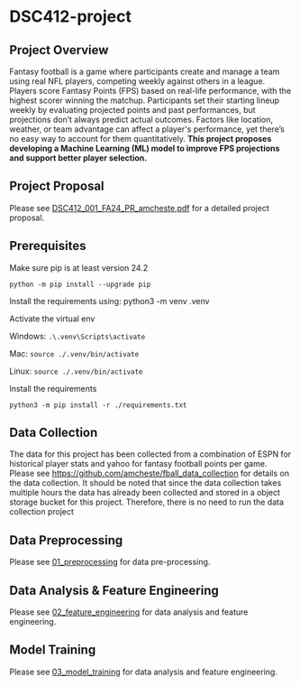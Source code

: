# DSC412-project

## Project Overview
Fantasy football is a game where participants create and manage a team using real NFL players, competing
weekly against others in a league. Players score Fantasy Points (FPS) based on real-life performance, with the
highest scorer winning the matchup. Participants set their starting lineup weekly by evaluating projected points
and past performances, but projections don’t always predict actual outcomes. Factors like location, weather, or
team advantage can affect a player's performance, yet there’s no easy way to account for them quantitatively.
**This project proposes developing a Machine Learning (ML) model to improve FPS projections and
support better player selection.**

## Project Proposal

Please see [DSC412_001_FA24_PR_amcheste.pdf](DSC412_001_FA24_PR_amcheste.pdf) for a detailed project proposal.

## Prerequisites
Make sure pip is at least version 24.2

`python -m pip install --upgrade pip`

Install the requirements using: python3 -m venv .venv

Activate the virtual env

Windows: `.\.venv\Scripts\activate`

Mac: `source ./.venv/bin/activate`

Linux: `source ./.venv/bin/activate`

Install the requirements

`python3 -m pip install -r ./requirements.txt`

## Data Collection

The data for this project has been collected from a combination of ESPN for historical player stats and yahoo for fantasy football points per game.
Please see https://github.com/amcheste/fball_data_collection for details on the data collection.  It should be noted that
since the data collection takes multiple hours the data has already been collected and stored in a object storage bucket for this project.  Therefore, there is no need to run the data collection project


## Data Preprocessing
Please see [01_preprocessing](notebooks/01_preprocessing.ipynb) for  data pre-processing.

## Data Analysis & Feature Engineering

Please see [02_feature_engineering](notebooks/02_feature_engineering.ipynb) for data analysis and feature engineering.

## Model Training

Please see [03_model_training](notebooks/03_model_training.ipynb) for data analysis and feature engineering.

